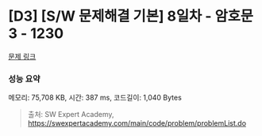 # [D3] [S/W 문제해결 기본] 8일차 - 암호문3 - 1230 

[문제 링크](https://swexpertacademy.com/main/code/problem/problemDetail.do?contestProbId=AV14zIwqAHwCFAYD) 

### 성능 요약

메모리: 75,708 KB, 시간: 387 ms, 코드길이: 1,040 Bytes



> 출처: SW Expert Academy, https://swexpertacademy.com/main/code/problem/problemList.do